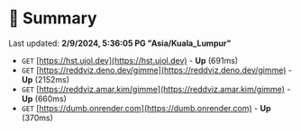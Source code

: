 # 📖 Summary
Last updated: **2/9/2024, 5:36:05 PG "Asia/Kuala_Lumpur"**

- `GET` [https://hst.ujol.dev](https://hst.ujol.dev) - **Up** (691ms)
- `GET` [https://reddviz.deno.dev/gimme](https://reddviz.deno.dev/gimme) - **Up** (2152ms)
- `GET` [https://reddviz.amar.kim/gimme](https://reddviz.amar.kim/gimme) - **Up** (660ms)
- `GET` [https://dumb.onrender.com](https://dumb.onrender.com) - **Up** (370ms)
